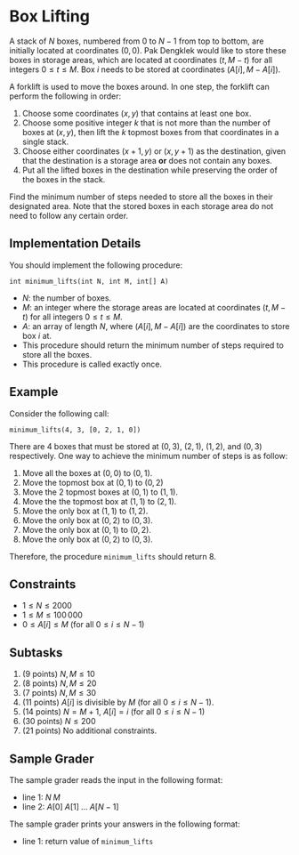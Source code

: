 # Box Lifting

A stack of $N$ boxes, numbered from $0$ to $N - 1$ from top to bottom, are initially located at coordinates $(0, 0)$.
Pak Dengklek would like to store these boxes in storage areas, which are located at coordinates $(t, M - t)$ for all integers $0 \le t \le M$.
Box $i$ needs to be stored at coordinates $(A[i], M - A[i])$.

A forklift is used to move the boxes around.
In one step, the forklift can perform the following in order:

1. Choose some coordinates $(x, y)$ that contains at least one box.
1. Choose some positive integer $k$ that is not more than the number of boxes at $(x, y)$, then lift the $k$ topmost boxes from that coordinates in a single stack.
1. Choose either coordinates $(x + 1, y)$ or $(x, y + 1)$ as the destination, given that the destination is a storage area **or** does not contain any boxes.
1. Put all the lifted boxes in the destination while preserving the order of the boxes in the stack.

Find the minimum number of steps needed to store all the boxes in their designated area.
Note that the stored boxes in each storage area do not need to follow any certain order.

## Implementation Details

You should implement the following procedure:

```
int minimum_lifts(int N, int M, int[] A)
```

* $N$: the number of boxes.
* $M$: an integer where the storage areas are located at coordinates $(t, M - t)$ for all integers $0 \le t \le M$.
* $A$: an array of length $N$, where $(A[i], M - A[i])$ are the coordinates to store box $i$ at.
* This procedure should return the minimum number of steps required to store all the boxes.
* This procedure is called exactly once.

## Example

Consider the following call:

```
minimum_lifts(4, 3, [0, 2, 1, 0])
```

There are $4$ boxes that must be stored at $(0, 3)$, $(2, 1)$, $(1, 2)$, and $(0, 3)$ respectively.
One way to achieve the minimum number of steps is as follow:
1. Move all the boxes at $(0, 0)$ to $(0, 1)$.
1. Move the topmost box at $(0, 1)$ to $(0, 2)$
1. Move the $2$ topmost boxes at $(0, 1)$ to $(1, 1)$.
1. Move the the topmost box at $(1, 1)$ to $(2, 1)$.
1. Move the only box at $(1, 1)$ to $(1, 2)$.
1. Move the only box at $(0, 2)$ to $(0, 3)$.
1. Move the only box at $(0, 1)$ to $(0, 2)$.
1. Move the only box at $(0, 2)$ to $(0, 3)$.

Therefore, the procedure `minimum_lifts` should return $8$.

## Constraints

* $1 \le N \le 2000$
* $1 \le M \le 100\,000$
* $0 \le A[i] \le M$ (for all $0 \le i \le N - 1$)

## Subtasks

1. (9 points) $N, M \le 10$
1. (8 points) $N, M \le 20$
1. (7 points) $N, M \le 30$
1. (11 points) $A[i]$ is divisible by $M$ (for all $0 \le i \le N - 1$).
1. (14 points) $N = M + 1$, $A[i] = i$ (for all $0 \le i \le N - 1$)
1. (30 points) $N \le 200$
1. (21 points) No additional constraints.

## Sample Grader

The sample grader reads the input in the following format:

* line $1$: $N \; M$
* line $2$: $A[0] \; A[1] \; \ldots \; A[N - 1]$

The sample grader prints your answers in the following format:

* line $1$: return value of `minimum_lifts`
